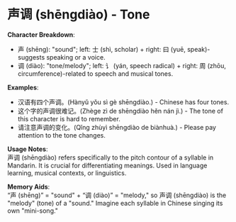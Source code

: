 # **声调 (shēngdiào) - Tone**

**Character Breakdown**:  
- 声 (shēng): "sound"; left: 士 (shì, scholar) + right: 曰 (yuē, speak)-suggests speaking or a voice.  
- 调 (diào): "tone/melody"; left: 讠 (yán, speech radical) + right: 周 (zhōu, circumference)-related to speech and musical tones.

**Examples**:  
- 汉语有四个声调。(Hànyǔ yǒu sì gè shēngdiào.) - Chinese has four tones.  
- 这个字的声调很难记。(Zhège zì de shēngdiào hěn nán jì.) - The tone of this character is hard to remember.  
- 请注意声调的变化。(Qǐng zhùyì shēngdiào de biànhuà.) - Please pay attention to the tone changes.

**Usage Notes**:  
声调 (shēngdiào) refers specifically to the pitch contour of a syllable in Mandarin. It is crucial for differentiating meanings. Used in language learning, musical contexts, or linguistics.

**Memory Aids**:  
“声 (shēng)” = "sound" + “调 (diào)” = "melody," so 声调 (shēngdiào) is the "melody" (tone) of a "sound." Imagine each syllable in Chinese singing its own "mini-song."